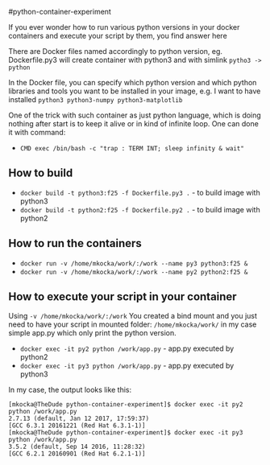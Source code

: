 #python-container-experiment

If you ever wonder how to run various python versions in your docker containers and execute your script by them, you find answer here 

There are Docker files named accordingly to python version, eg. Dockerfile.py3 will create container with python3 and with simlink `pytho3 -> python` 

In the Docker file, you can specify which python version and which python libraries and tools you want to be installed in your image, e.g. I want to have installed `python3 python3-numpy python3-matplotlib`

One of the trick with such container as just python language, which is doing nothing after start is to keep it alive or in kind of infinite loop. One can done it with command:
 * `CMD exec /bin/bash -c "trap : TERM INT; sleep infinity & wait"`

## How to build

 * `docker build -t python3:f25 -f Dockerfile.py3 .` - to build image with python3 
 * `docker build -t python2:f25 -f Dockerfile.py2 .` - to build image with python2 

## How to run the containers 

 * `docker run -v /home/mkocka/work/:/work --name py3 python3:f25 &`
 * `docker run -v /home/mkocka/work/:/work --name py2 python2:f25 &`

## How to execute your script in your container 
 
Using `-v /home/mkocka/work/:/work` You created a bind mount and you just need to have your script in mounted folder: `/home/mkocka/work/` in my case simple app.py which only print the python version. 

 * `docker exec -it py2 python /work/app.py` - app.py executed by python2
 * `docker exec -it py3 python /work/app.py` - app.py executed by python3

In my case, the output looks like this: 

`[mkocka@TheDude python-container-experiment]$ docker exec -it py2 python /work/app.py` <br />
`2.7.13 (default, Jan 12 2017, 17:59:37)`  <br />
`[GCC 6.3.1 20161221 (Red Hat 6.3.1-1)]` <br />
`[mkocka@TheDude python-container-experiment]$ docker exec -it py3 python /work/app.py` <br />
`3.5.2 (default, Sep 14 2016, 11:28:32)`  <br />
`[GCC 6.2.1 20160901 (Red Hat 6.2.1-1)]` <br />



